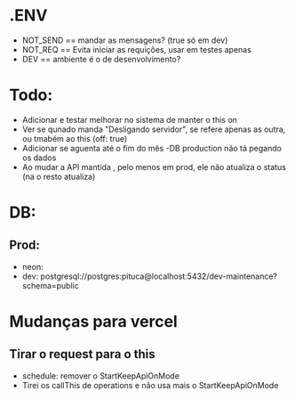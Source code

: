 # .ENV
- NOT_SEND == mandar as mensagens? (true só em dev)
- NOT_REQ == Evita iniciar as requições, usar em testes apenas
- DEV == ambiente é o de desenvolvimento?

# Todo:

- Adicionar e testar melhorar no sistema de manter o this on
- Ver se qunado manda "Desligando servidor", se refere apenas as outra, ou tmabém ao this (off: true)
- Adicionar se aguenta até o fim do mês
-DB production não tá pegando os dados
- Ao mudar a API mantida , pelo menos em prod, ele não atualiza o status (na o resto atualiza)

# DB:
## Prod:
- neon: 
- dev: postgresql://postgres:pituca@localhost:5432/dev-maintenance?schema=public


# Mudanças para vercel
## Tirar o request para o this
- schedule: remover o StartKeepApiOnMode
- Tirei os callThis de operations e não usa mais o StartKeepApiOnMode